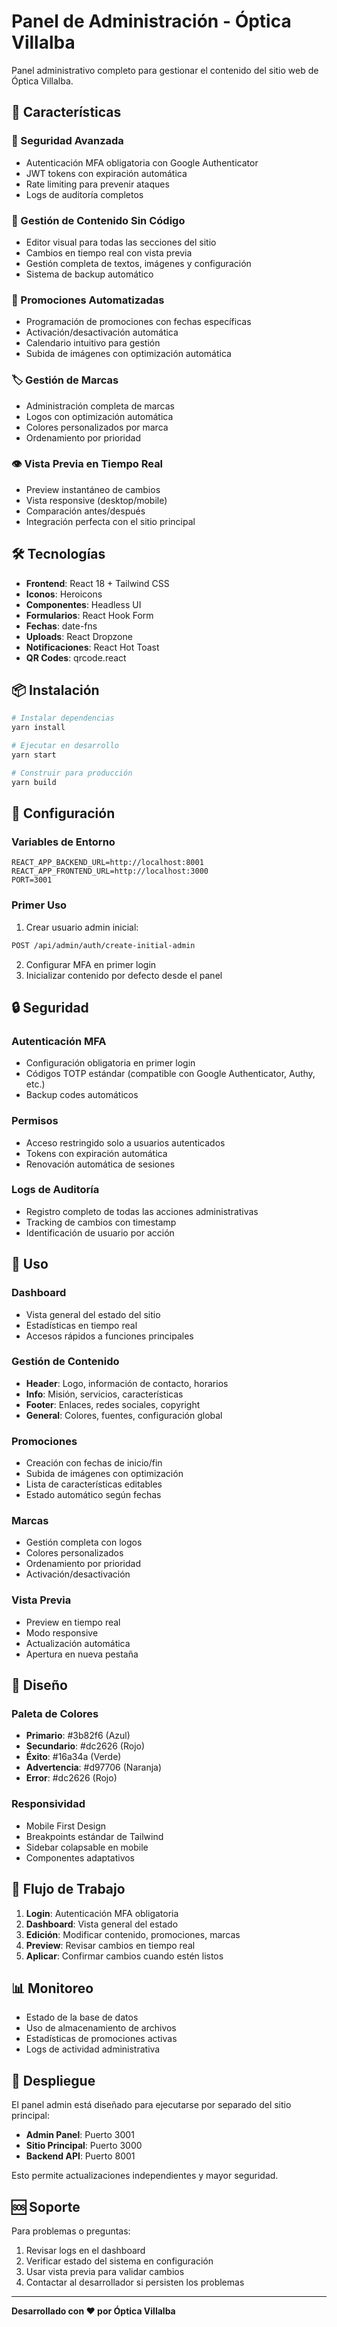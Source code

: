 # Panel de Administración - Óptica Villalba

Panel administrativo completo para gestionar el contenido del sitio web de Óptica Villalba.

## 🚀 Características

### 🔐 Seguridad Avanzada
- Autenticación MFA obligatoria con Google Authenticator
- JWT tokens con expiración automática
- Rate limiting para prevenir ataques
- Logs de auditoría completos

### 📝 Gestión de Contenido Sin Código
- Editor visual para todas las secciones del sitio
- Cambios en tiempo real con vista previa
- Gestión completa de textos, imágenes y configuración
- Sistema de backup automático

### 📅 Promociones Automatizadas
- Programación de promociones con fechas específicas
- Activación/desactivación automática
- Calendario intuitivo para gestión
- Subida de imágenes con optimización automática

### 🏷️ Gestión de Marcas
- Administración completa de marcas
- Logos con optimización automática
- Colores personalizados por marca
- Ordenamiento por prioridad

### 👁️ Vista Previa en Tiempo Real
- Preview instantáneo de cambios
- Vista responsive (desktop/mobile)
- Comparación antes/después
- Integración perfecta con el sitio principal

## 🛠️ Tecnologías

- **Frontend**: React 18 + Tailwind CSS
- **Iconos**: Heroicons
- **Componentes**: Headless UI
- **Formularios**: React Hook Form
- **Fechas**: date-fns
- **Uploads**: React Dropzone
- **Notificaciones**: React Hot Toast
- **QR Codes**: qrcode.react

## 📦 Instalación

```bash
# Instalar dependencias
yarn install

# Ejecutar en desarrollo
yarn start

# Construir para producción
yarn build
```

## 🔧 Configuración

### Variables de Entorno

```env
REACT_APP_BACKEND_URL=http://localhost:8001
REACT_APP_FRONTEND_URL=http://localhost:3000
PORT=3001
```

### Primer Uso

1. Crear usuario admin inicial:
```bash
POST /api/admin/auth/create-initial-admin
```

2. Configurar MFA en primer login
3. Inicializar contenido por defecto desde el panel

## 🔒 Seguridad

### Autenticación MFA
- Configuración obligatoria en primer login
- Códigos TOTP estándar (compatible con Google Authenticator, Authy, etc.)
- Backup codes automáticos

### Permisos
- Acceso restringido solo a usuarios autenticados
- Tokens con expiración automática
- Renovación automática de sesiones

### Logs de Auditoría
- Registro completo de todas las acciones administrativas
- Tracking de cambios con timestamp
- Identificación de usuario por acción

## 📱 Uso

### Dashboard
- Vista general del estado del sitio
- Estadísticas en tiempo real
- Accesos rápidos a funciones principales

### Gestión de Contenido
- **Header**: Logo, información de contacto, horarios
- **Info**: Misión, servicios, características
- **Footer**: Enlaces, redes sociales, copyright
- **General**: Colores, fuentes, configuración global

### Promociones
- Creación con fechas de inicio/fin
- Subida de imágenes con optimización
- Lista de características editables
- Estado automático según fechas

### Marcas
- Gestión completa con logos
- Colores personalizados
- Ordenamiento por prioridad
- Activación/desactivación

### Vista Previa
- Preview en tiempo real
- Modo responsive
- Actualización automática
- Apertura en nueva pestaña

## 🎨 Diseño

### Paleta de Colores
- **Primario**: #3b82f6 (Azul)
- **Secundario**: #dc2626 (Rojo)
- **Éxito**: #16a34a (Verde)
- **Advertencia**: #d97706 (Naranja)
- **Error**: #dc2626 (Rojo)

### Responsividad
- Mobile First Design
- Breakpoints estándar de Tailwind
- Sidebar colapsable en mobile
- Componentes adaptativos

## 🔄 Flujo de Trabajo

1. **Login**: Autenticación MFA obligatoria
2. **Dashboard**: Vista general del estado
3. **Edición**: Modificar contenido, promociones, marcas
4. **Preview**: Revisar cambios en tiempo real
5. **Aplicar**: Confirmar cambios cuando estén listos

## 📊 Monitoreo

- Estado de la base de datos
- Uso de almacenamiento de archivos
- Estadísticas de promociones activas
- Logs de actividad administrativa

## 🚀 Despliegue

El panel admin está diseñado para ejecutarse por separado del sitio principal:

- **Admin Panel**: Puerto 3001
- **Sitio Principal**: Puerto 3000
- **Backend API**: Puerto 8001

Esto permite actualizaciones independientes y mayor seguridad.

## 🆘 Soporte

Para problemas o preguntas:
1. Revisar logs en el dashboard
2. Verificar estado del sistema en configuración
3. Usar vista previa para validar cambios
4. Contactar al desarrollador si persisten los problemas

---

**Desarrollado con ❤️ por Óptica Villalba**